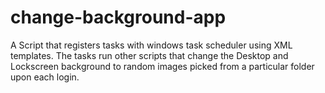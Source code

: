 # change-background-app
A Script that registers tasks with windows task scheduler using XML templates. The tasks run other scripts that change the Desktop and Lockscreen background to random images picked from a particular folder upon each login.
